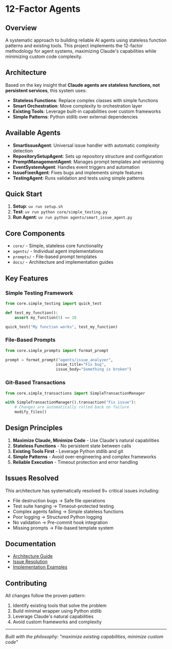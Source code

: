 # 12-Factor Agents

## Overview

A systematic approach to building reliable AI agents using stateless function patterns and existing tools. This project implements the 12-factor methodology for agent systems, maximizing Claude's capabilities while minimizing custom code complexity.

## Architecture

Based on the key insight that **Claude agents are stateless functions, not persistent services**, this system uses:

- **Stateless Functions**: Replace complex classes with simple functions
- **Smart Orchestration**: Move complexity to orchestration layer
- **Existing Tools**: Leverage built-in capabilities over custom frameworks
- **Simple Patterns**: Python stdlib over external dependencies

## Available Agents

- **SmartIssueAgent**: Universal issue handler with automatic complexity detection
- **RepositorySetupAgent**: Sets up repository structure and configuration
- **PromptManagementAgent**: Manages prompt templates and versioning
- **EventSystemAgent**: Handles event triggers and automation
- **IssueFixerAgent**: Fixes bugs and implements simple features
- **TestingAgent**: Runs validation and tests using simple patterns

## Quick Start

1. **Setup**: `uv run setup.sh`
2. **Test**: `uv run python core/simple_testing.py`
3. **Run Agent**: `uv run python agents/smart_issue_agent.py`

## Core Components

- `core/` - Simple, stateless core functionality
- `agents/` - Individual agent implementations
- `prompts/` - File-based prompt templates
- `docs/` - Architecture and implementation guides

## Key Features

### Simple Testing Framework
```python
from core.simple_testing import quick_test

def test_my_function():
    assert my_function(5) == 10

quick_test("My function works", test_my_function)
```

### File-Based Prompts
```python
from core.simple_prompts import format_prompt

prompt = format_prompt("agents/issue_analyzer", 
                      issue_title="Fix bug", 
                      issue_body="Something is broken")
```

### Git-Based Transactions
```python
from core.simple_transactions import SimpleTransactionManager

with SimpleTransactionManager().transaction("Fix issue"):
    # Changes are automatically rolled back on failure
    modify_files()
```

## Design Principles

1. **Maximize Claude, Minimize Code** - Use Claude's natural capabilities
2. **Stateless Functions** - No persistent state between calls
3. **Existing Tools First** - Leverage Python stdlib and git
4. **Simple Patterns** - Avoid over-engineering and complex frameworks
5. **Reliable Execution** - Timeout protection and error handling

## Issues Resolved

This architecture has systematically resolved 9+ critical issues including:

- File destruction bugs → Safe file operations
- Test suite hanging → Timeout-protected testing
- Complex agents failing → Simple stateless functions
- Poor logging → Structured Python logging
- No validation → Pre-commit hook integration
- Missing prompts → File-based template system

## Documentation

- [Architecture Guide](docs/CLAUDE_AGENT_ARCHITECTURE.md)
- [Issue Resolution](ISSUES_RESOLVED_BATCH_3.md)
- [Implementation Examples](docs/)

## Contributing

All changes follow the proven pattern:
1. Identify existing tools that solve the problem
2. Build minimal wrapper using Python stdlib
3. Leverage Claude's natural capabilities  
4. Avoid custom frameworks and complexity

---

*Built with the philosophy: "maximize existing capabilities, minimize custom code"*